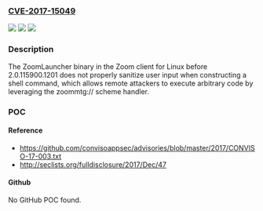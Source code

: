 ### [CVE-2017-15049](https://cve.mitre.org/cgi-bin/cvename.cgi?name=CVE-2017-15049)
![](https://img.shields.io/static/v1?label=Product&message=n%2Fa&color=blue)
![](https://img.shields.io/static/v1?label=Version&message=n%2Fa&color=blue)
![](https://img.shields.io/static/v1?label=Vulnerability&message=n%2Fa&color=brighgreen)

### Description

The ZoomLauncher binary in the Zoom client for Linux before 2.0.115900.1201 does not properly sanitize user input when constructing a shell command, which allows remote attackers to execute arbitrary code by leveraging the zoommtg:// scheme handler.

### POC

#### Reference
- https://github.com/convisoappsec/advisories/blob/master/2017/CONVISO-17-003.txt
- http://seclists.org/fulldisclosure/2017/Dec/47

#### Github
No GitHub POC found.

